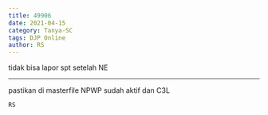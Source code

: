 ```yaml
---
title: 49906
date: 2021-04-15
category: Tanya-SC
tags: DJP Online
author: RS
---
```


tidak bisa lapor spt setelah NE

---

pastikan di masterfile NPWP sudah aktif dan C3L

`RS`
